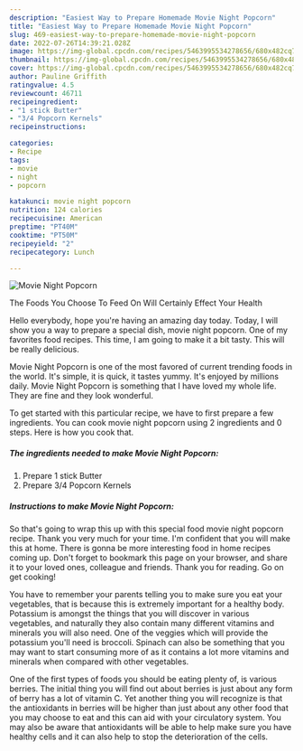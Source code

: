 ```yaml
---
description: "Easiest Way to Prepare Homemade Movie Night Popcorn"
title: "Easiest Way to Prepare Homemade Movie Night Popcorn"
slug: 469-easiest-way-to-prepare-homemade-movie-night-popcorn
date: 2022-07-26T14:39:21.028Z
image: https://img-global.cpcdn.com/recipes/5463995534278656/680x482cq70/movie-night-popcorn-recipe-main-photo.jpg
thumbnail: https://img-global.cpcdn.com/recipes/5463995534278656/680x482cq70/movie-night-popcorn-recipe-main-photo.jpg
cover: https://img-global.cpcdn.com/recipes/5463995534278656/680x482cq70/movie-night-popcorn-recipe-main-photo.jpg
author: Pauline Griffith
ratingvalue: 4.5
reviewcount: 46711
recipeingredient:
- "1 stick Butter"
- "3/4 Popcorn Kernels"
recipeinstructions:

categories:
- Recipe
tags:
- movie
- night
- popcorn

katakunci: movie night popcorn 
nutrition: 124 calories
recipecuisine: American
preptime: "PT40M"
cooktime: "PT50M"
recipeyield: "2"
recipecategory: Lunch

---
```



![Movie Night Popcorn](https://img-global.cpcdn.com/recipes/5463995534278656/680x482cq70/movie-night-popcorn-recipe-main-photo.jpg)

The Foods You Choose To Feed On Will Certainly Effect Your Health

Hello everybody, hope you're having an amazing day today. Today, I will show you a way to prepare a special dish, movie night popcorn. One of my favorites food recipes. This time, I am going to make it a bit tasty. This will be really delicious.

Movie Night Popcorn is one of the most favored of current trending foods in the world. It's simple, it is quick, it tastes yummy. It's enjoyed by millions daily. Movie Night Popcorn is something that I have loved my whole life. They are fine and they look wonderful.




To get started with this particular recipe, we have to first prepare a few ingredients. You can cook movie night popcorn using 2 ingredients and 0 steps. Here is how you cook that.

<!--inarticleads1-->

##### The ingredients needed to make Movie Night Popcorn:

1. Prepare 1 stick Butter
1. Prepare 3/4 Popcorn Kernels




<!--inarticleads2-->

##### Instructions to make Movie Night Popcorn:





So that's going to wrap this up with this special food movie night popcorn recipe. Thank you very much for your time. I'm confident that you will make this at home. There is gonna be more interesting food in home recipes coming up. Don't forget to bookmark this page on your browser, and share it to your loved ones, colleague and friends. Thank you for reading. Go on get cooking!

You have to remember your parents telling you to make sure you eat your vegetables, that is because this is extremely important for a healthy body. Potassium is amongst the things that you will discover in various vegetables, and naturally they also contain many different vitamins and minerals you will also need. One of the veggies which will provide the potassium you'll need is broccoli. Spinach can also be something that you may want to start consuming more of as it contains a lot more vitamins and minerals when compared with other vegetables.

One of the first types of foods you should be eating plenty of, is various berries. The initial thing you will find out about berries is just about any form of berry has a lot of vitamin C. Yet another thing you will recognize is that the antioxidants in berries will be higher than just about any other food that you may choose to eat and this can aid with your circulatory system. You may also be aware that antioxidants will be able to help make sure you have healthy cells and it can also help to stop the deterioration of the cells.
